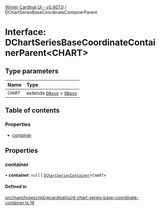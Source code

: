 [Winter Cardinal UI - v0.407.0](../index.md) / DChartSeriesBaseCoordinateContainerParent

# Interface: DChartSeriesBaseCoordinateContainerParent\<CHART\>

## Type parameters

| Name | Type |
| :------ | :------ |
| `CHART` | extends [`DBase`](../classes/DBase.md) = [`DBase`](../classes/DBase.md) |

## Table of contents

### Properties

- [container](DChartSeriesBaseCoordinateContainerParent.md#container)

## Properties

### container

• **container**: ``null`` \| [`DChartSeriesContainer`](DChartSeriesContainer.md)\<`CHART`\>

#### Defined in

[src/main/typescript/wcardinal/ui/d-chart-series-base-coordinate-container.ts:16](https://github.com/winter-cardinal/winter-cardinal-ui/blob/v0.407.0/src/main/typescript/wcardinal/ui/d-chart-series-base-coordinate-container.ts#L16)
